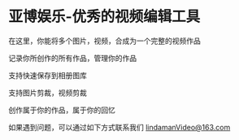 # 亚博娱乐-优秀的视频编辑工具

在这里，你能将多个图片，视频，合成为一个完整的视频作品

记录你所创作的所有作品，管理你的作品

支持快速保存到相册图库

支持图片剪裁，视频剪裁

创作属于你的作品，属于你的回忆

如果遇到问题，可以通过如下方式联系我们
lindamanVideo@163.com
